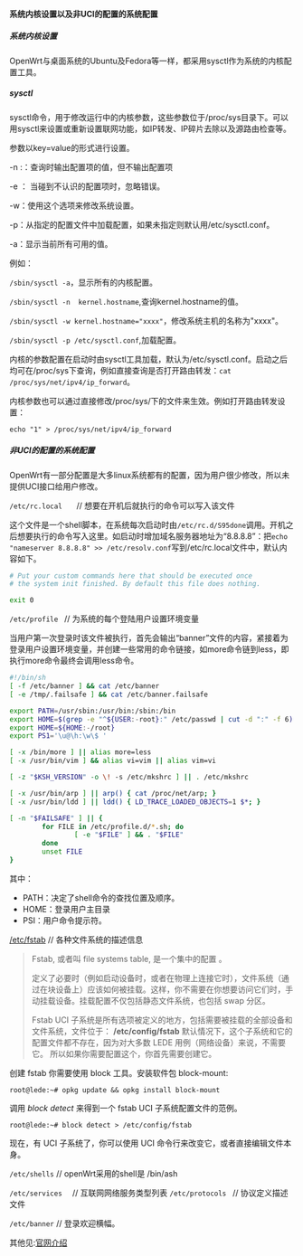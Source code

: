 #### 系统内核设置以及非UCI的配置的系统配置

##### 系统内核设置

OpenWrt与桌面系统的Ubuntu及Fedora等一样，都采用sysctl作为系统的内核配置工具。

##### sysctl

sysctl命令，用于修改运行中的内核参数，这些参数位于/proc/sys目录下。可以用sysctl来设置或重新设置联网功能，如IP转发、IP碎片去除以及源路由检查等。

参数以key=value的形式进行设置。

-n :：查询时输出配置项的值，但不输出配置项

-e ： 当碰到不认识的配置项时，忽略错误。

-w：使用这个选项来修改系统设置。

-p：从指定的配置文件中加载配置，如果未指定则默认用/etc/sysctl.conf。

-a：显示当前所有可用的值。

例如：

`/sbin/sysctl -a`，显示所有的内核配置。

`/sbin/sysctl -n  kernel.hostname`,查询kernel.hostname的值。

`/sbin/sysctl -w kernel.hostname="xxxx"`，修改系统主机的名称为"xxxx"。

`/sbin/sysctl -p /etc/sysctl.conf`,加载配置。

内核的参数配置在启动时由sysctl工具加载，默认为/etc/sysctl.conf。启动之后均可在/proc/sys下查询，例如直接查询是否打开路由转发：`cat /proc/sys/net/ipv4/ip_forward`。

内核参数也可以通过直接修改/proc/sys/下的文件来生效。例如打开路由转发设置：

`echo "1" > /proc/sys/net/ipv4/ip_forward`

##### 非UCI的配置的系统配置

OpenWrt有一部分配置是大多linux系统都有的配置，因为用户很少修改，所以未提供UCI接口给用户修改。



`/etc/rc.local   `    // 想要在开机后就执行的命令可以写入该文件

这个文件是一个shell脚本，在系统每次启动时由`/etc/rc.d/S95done`调用。开机之后想要执行的命令写入这里。如启动时增加域名服务器地址为“8.8.8.8”：把`echo "nameserver 8.8.8.8" >> /etc/resolv.conf`写到/etc/rc.local文件中，默认内容如下。

```bash
# Put your custom commands here that should be executed once
# the system init finished. By default this file does nothing.

exit 0
```



`/etc/profile `       // 为系统的每个登陆用户设置环境变量

当用户第一次登录时该文件被执行，首先会输出“banner”文件的内容，紧接着为登录用户设置环境变量，并创建一些常用的命令链接，如more命令链到less，即执行more命令最终会调用less命令。

```bash
#!/bin/sh
[ -f /etc/banner ] && cat /etc/banner
[ -e /tmp/.failsafe ] && cat /etc/banner.failsafe

export PATH=/usr/sbin:/usr/bin:/sbin:/bin
export HOME=$(grep -e "^${USER:-root}:" /etc/passwd | cut -d ":" -f 6)
export HOME=${HOME:-/root}
export PS1='\u@\h:\w\$ '

[ -x /bin/more ] || alias more=less
[ -x /usr/bin/vim ] && alias vi=vim || alias vim=vi

[ -z "$KSH_VERSION" -o \! -s /etc/mkshrc ] || . /etc/mkshrc

[ -x /usr/bin/arp ] || arp() { cat /proc/net/arp; }
[ -x /usr/bin/ldd ] || ldd() { LD_TRACE_LOADED_OBJECTS=1 $*; }

[ -n "$FAILSAFE" ] || {
        for FILE in /etc/profile.d/*.sh; do
                [ -e "$FILE" ] && . "$FILE"
        done
        unset FILE
}
```

其中：

* PATH：决定了shell命令的查找位置及顺序。
* HOME：登录用户主目录
* PSI：用户命令提示符。



[/etc/fstab](https://openwrt.org/zh/docs/guide-user/storage/fstab_configuration)          // 各种文件系统的描述信息

> Fstab, 或者叫 file systems table, 是一个集中的配置 。
>
>  定义了必要时（例如启动设备时，或者在物理上连接它时），文件系统（通过在块设备上）应该如何被挂载。这样，你不需要在你想要访问它们时，手动挂载设备。挂载配置不仅包括静态文件系统，也包括 swap 分区。 
>
>  Fstab UCI 子系统是所有选项被定义的地方，包括需要被挂载的全部设备和文件系统，文件位于： **/etc/config/fstab**
> 默认情况下，这个子系统和它的配置文件都不存在，因为对大多数 LEDE 用例（网络设备）来说，不需要它。
> 所以如果你需要配置这个，你首先需要创建它。 

 创建 fstab
你需要使用 block 工具。安装软件包 block-mount:
```
root@lede:~# opkg update && opkg install block-mount
```
调用 *block detect* 来得到一个 fstab UCI 子系统配置文件的范例。
```
root@lede:~# block detect > /etc/config/fstab
```
现在，有 UCI 子系统了，你可以使用 UCI 命令行来改变它，或者直接编辑文件本身。







`/etc/shells`      // openWrt采用的shell是 /bin/ash

`/etc/services  `     // 互联网网络服务类型列表
`/etc/protocols `     // 协议定义描述文件

` /etc/banner `     // 登录欢迎横幅。 

其他见:[官网介绍]( https://openwrt.org/docs/guide-user/base-system/notuci.config )














